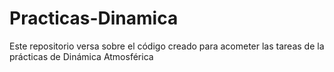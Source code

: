 # Practicas-Dinamica
Este repositorio versa sobre el código creado para acometer las tareas de la prácticas de Dinámica Atmosférica
